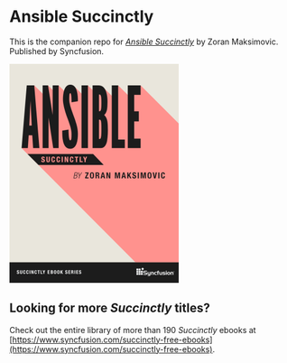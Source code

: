# Ansible Succinctly

This is the companion repo for [*Ansible Succinctly*](https://www.syncfusion.com/succinctly-free-ebooks) by Zoran Maksimovic. Published by Syncfusion.

[![cover](https://github.com/SyncfusionSuccinctlyE-Books/Ansible-Succinctly/blob/main/cover.png)](https://www.syncfusion.com/succinctly-free-ebooks)

## Looking for more _Succinctly_ titles?

Check out the entire library of more than 190 _Succinctly_ ebooks at [https://www.syncfusion.com/succinctly-free-ebooks](https://www.syncfusion.com/succinctly-free-ebooks).
